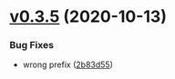 # [v0.3.5](https://github.com/nervosnetwork/ckb-rosetta-sdk/compare/v0.3.4...v0.3.5) (2020-10-13)


### Bug Fixes

* wrong prefix ([2b83d55](https://github.com/nervosnetwork/ckb-rosetta-sdk/commit/2b83d55))

